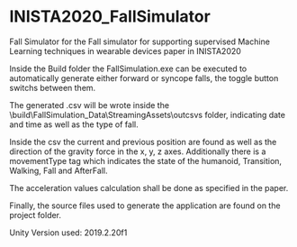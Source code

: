 # INISTA2020_FallSimulator
 Fall Simulator for the Fall simulator for supporting supervised Machine Learning techniques in wearable devices paper in INISTA2020



Inside the Build folder the FallSimulation.exe can be executed to automatically generate either forward or syncope falls, the toggle button switchs between them.

The generated .csv will be wrote inside the \build\FallSimulation_Data\StreamingAssets\outcsvs folder, indicating date and time as well as the type of fall.



Inside the csv the current and previous position are found as well as the direction of the gravity force in the x, y, z axes. Additionally there is a movementType tag which indicates the state of the humanoid, Transition, Walking, Fall and AfterFall.



The acceleration values calculation shall be done as specified in the paper.



Finally, the source files used to generate the application are found on the project folder.



Unity Version used: 2019.2.20f1

